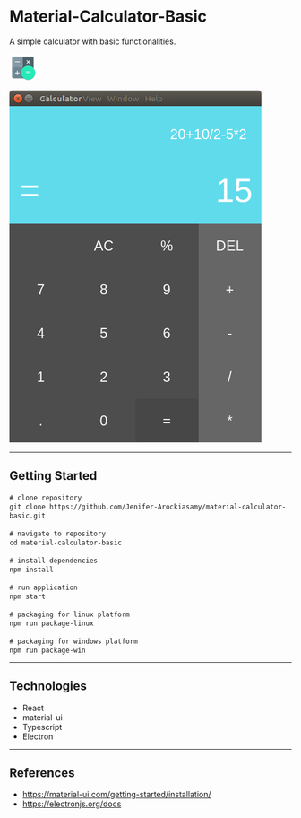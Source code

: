 # Material-Calculator-Basic

A simple calculator with basic functionalities.

![](/assets/calc-icons/48x48.png)

![](/assets/screenshots/Calculator.png)

---

## Getting Started

    # clone repository
    git clone https://github.com/Jenifer-Arockiasamy/material-calculator-basic.git

    # navigate to repository
    cd material-calculator-basic

    # install dependencies
    npm install

    # run application
    npm start

    # packaging for linux platform
    npm run package-linux

    # packaging for windows platform
    npm run package-win

---

## Technologies

- React
- material-ui
- Typescript
- Electron

---

## References

- https://material-ui.com/getting-started/installation/
- https://electronjs.org/docs
